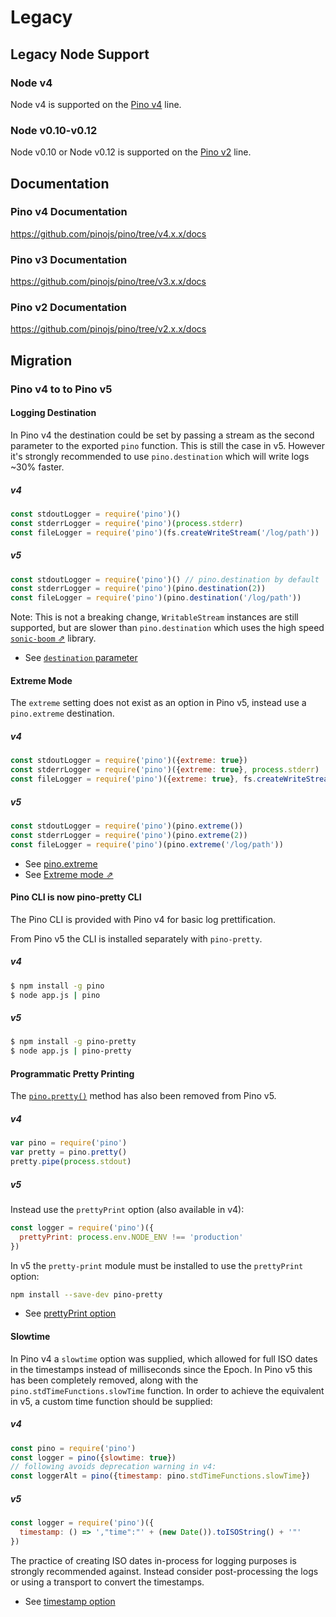 # Legacy

## Legacy Node Support

### Node v4

Node v4 is supported on the [Pino v4](#pino-v4-documentation) line. 

### Node v0.10-v0.12

Node v0.10 or Node v0.12 is supported on the [Pino v2](#pino-v2-documentation) line.

## Documentation

### Pino v4 Documentation

<https://github.com/pinojs/pino/tree/v4.x.x/docs>

### Pino v3 Documentation

<https://github.com/pinojs/pino/tree/v3.x.x/docs>

### Pino v2 Documentation

<https://github.com/pinojs/pino/tree/v2.x.x/docs>

## Migration

### Pino v4 to to Pino v5

#### Logging Destination

In Pino v4 the destination could be set by passing a stream as the 
second parameter to the exported `pino` function. This is still the 
case in v5. However it's strongly recommended to use `pino.destination`
which will write logs ~30% faster.

##### v4 

```js
const stdoutLogger = require('pino')()
const stderrLogger = require('pino')(process.stderr)
const fileLogger = require('pino')(fs.createWriteStream('/log/path'))
```

##### v5
 
```js
const stdoutLogger = require('pino')() // pino.destination by default
const stderrLogger = require('pino')(pino.destination(2))
const fileLogger = require('pino')(pino.destination('/log/path'))
```

Note: This is not a breaking change, `WritableStream` instances are still
supported, but are slower than `pino.destination` which 
uses the high speed [`sonic-boom` ⇗](https://github.com/mcollina/sonic-boom) library.

* See [`destination` parameter](/docs/api.md#destination)

#### Extreme Mode

The `extreme` setting does not exist as an option in Pino v5, instead use
a `pino.extreme` destination.

##### v4 

```js
const stdoutLogger = require('pino')({extreme: true})
const stderrLogger = require('pino')({extreme: true}, process.stderr)
const fileLogger = require('pino')({extreme: true}, fs.createWriteStream('/log/path'))
```

##### v5
 
```js
const stdoutLogger = require('pino')(pino.extreme())
const stderrLogger = require('pino')(pino.extreme(2))
const fileLogger = require('pino')(pino.extreme('/log/path'))
```

* See [pino.extreme](/docs/api.md#pino-extreme)
* See [Extreme mode ⇗](/docs/extreme.md)


#### Pino CLI is now pino-pretty CLI

The Pino CLI is provided with Pino v4 for basic log prettification. 

From Pino v5 the CLI is installed separately with `pino-pretty`.

##### v4
```sh
$ npm install -g pino
$ node app.js | pino
``` 

##### v5
```sh
$ npm install -g pino-pretty
$ node app.js | pino-pretty
``` 

#### Programmatic Pretty Printing

The [`pino.pretty()`](https://github.com/pinojs/pino/blob/v4.x.x/docs/API.md#prettyoptions)
method has also been removed from Pino v5.

##### v4

```js
var pino = require('pino')
var pretty = pino.pretty()
pretty.pipe(process.stdout)
```

##### v5

Instead use the `prettyPrint` option (also available in v4):

```js
const logger = require('pino')({
  prettyPrint: process.env.NODE_ENV !== 'production'
})
```

In v5 the `pretty-print` module must be installed to use the `prettyPrint` option:

```sh
npm install --save-dev pino-pretty
``` 

* See [prettyPrint option](/docs/api.md#prettyPrint)

#### Slowtime

In Pino v4 a `slowtime` option was supplied, which allowed for full ISO dates 
in the timestamps instead of milliseconds since the Epoch. In Pino v5 this 
has been completely removed, along with the `pino.stdTimeFunctions.slowTime`
function. In order to achieve the equivalent in v5, a custom 
time function should be supplied: 

##### v4 

```js
const pino = require('pino')
const logger = pino({slowtime: true})
// following avoids deprecation warning in v4:
const loggerAlt = pino({timestamp: pino.stdTimeFunctions.slowTime})
```

##### v5

```js
const logger = require('pino')({
  timestamp: () => ',"time":"' + (new Date()).toISOString() + '"'
})
```

The practice of creating ISO dates in-process for logging purposes is strongly
recommended against. Instead consider post-processing the logs or using a transport
to convert the timestamps.


* See [timestamp option](/docs/api.md#timestamp)